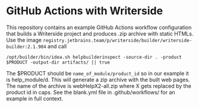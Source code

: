 # GitHub Actions with Writerside

This repository contains an example GitHub Actions workflow configuration that builds a Writerside project and produces .zip archive with static HTMLs.
Use the image `registry.jetbrains.team/p/writerside/builder/writerside-builder:2.1.984` and call

`/opt/builder/bin/idea.sh helpbuilderinspect -source-dir . -product $PRODUCT -output-dir artifacts/ || true`


The $PRODUCT should be `name_of_module/product_id` so in our example it is help_module/d.
This will generate a zip archive with the built web pages. The name of the archive is webHelpX2-all.zip where X gets replaced by the product id in caps.
See the blank.yml file in .github/workflows/ for an example in full context.
